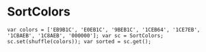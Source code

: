 SortColors
==========

`var colors = ['EB9B1C', 'E0EB1C', '9BEB1C', '1CEB64', '1CE7EB', '1CBAEB', '1C8AEB', '000000'];
var sc = SortColors;
sc.set(shuffle(colors));
var sorted = sc.get();`
